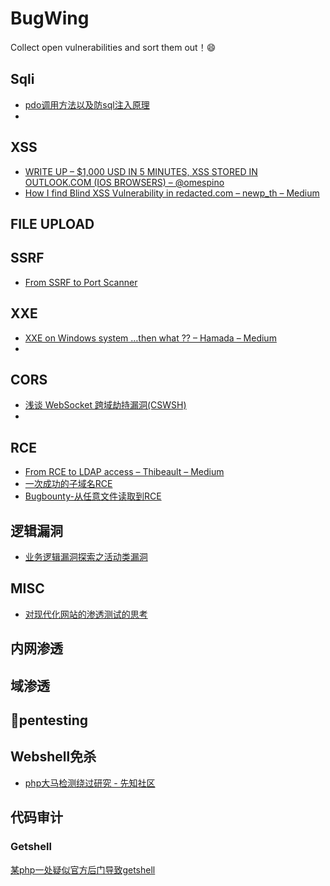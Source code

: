 
# BugWing


Collect open vulnerabilities and sort them out！😄


## Sqli
- [pdo调用方法以及防sql注入原理](https://blog.csdn.net/dengjiexian123/article/details/53863038)
- 
## XSS
- [WRITE UP – $1,000 USD IN 5 MINUTES, XSS STORED IN OUTLOOK.COM (IOS BROWSERS) – @omespino](https://omespino.com/write-up-1000-usd-in-5-minutes-xss-stored-in-outlook-com-ios-browsers/)
- [How I find Blind XSS Vulnerability in redacted.com – newp_th – Medium](https://medium.com/@newp_th/how-i-find-blind-xss-vulnerability-in-redacted-com-33af18b56869)
## FILE UPLOAD
## SSRF
- [From SSRF to Port Scanner](https://blog.cobalt.io/from-ssrf-to-port-scanner-3e8ef5921fbf)
## XXE
- [XXE on Windows system …then what ?? – Hamada – Medium](https://medium.com/@canavaroxum/xxe-on-windows-system-then-what-76d571d66745)
- 
## CORS
- [浅谈 WebSocket 跨域劫持漏洞(CSWSH)](https://secquan.org/Discuss/1069086)
- 
## RCE
- [From RCE to LDAP access – Thibeault – Medium](https://medium.com/@thbcn/from-rce-to-ldap-access-9ce4f9d2fd78)
- [一次成功的子域名RCE](https://xz.aliyun.com/t/4412?)
- [Bugbounty-从任意文件读取到RCE](https://mp.weixin.qq.com/s?__biz=MzUyMDgzMDMyMg==&mid=2247483662&idx=1&sn=0d8ced2cadc6643a286d5babb366fda5&chksm=f9e52d13ce92a405c7394c08a396c6ffd84f0a808ad2f9f93a6ff064b3b935f0b8049d2cc6e2&scene=0&xtrack=1#rd)
## 逻辑漏洞
- [业务逻辑漏洞探索之活动类漏洞](https://bbs.ichunqiu.com/thread-50469-1-1.html)
## MISC
- [对现代化网站的渗透测试的思考](https://bbs.ichunqiu.com/thread-50308-1-1.html)
## 内网渗透
## 域渗透

## pentesting

## Webshell免杀
- [php大马检测绕过研究 - 先知社区](https://xz.aliyun.com/t/4380)

## 代码审计
### Getshell
[某php一处疑似官方后门导致getshell
](https://xz.aliyun.com/t/4315)

[](链接)
